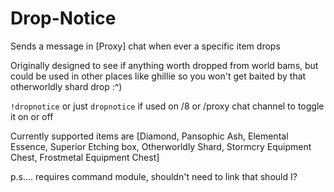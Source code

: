# Drop-Notice
Sends a message in [Proxy] chat when ever a specific item drops

Originally designed to see if anything worth dropped from world bams, but could be used in other places like ghillie so you won't get baited by that otherworldly shard drop :^)

`!dropnotice` or just `dropnotice` if used on /8 or /proxy chat channel to toggle it on or off

Currently supported items are [Diamond, Pansophic Ash, Elemental Essence, Superior Etching box, Otherworldly Shard, Stormcry Equipment Chest, Frostmetal Equipment Chest]

p.s.... requires command module, shouldn't need to link that should I?



